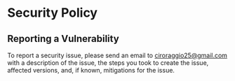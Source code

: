 # Security Policy

## Reporting a Vulnerability
To report a security issue, please send an email to ciroraggio25@gmail.com with a description of the issue, the steps you took to create the issue, affected versions, and, if known, mitigations for the issue. 
